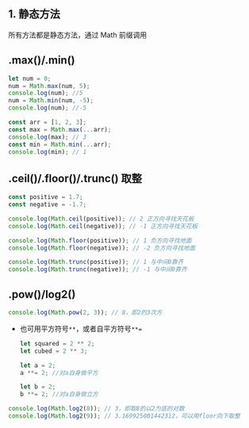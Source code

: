 ## 1. 静态方法

所有方法都是静态方法，通过 Math 前缀调用

## .max()/.min()

```js
let num = 0;
num = Math.max(num, 5);
console.log(num); //5
num = Math.min(num, -5);
console.log(num); //-5

const arr = [1, 2, 3];
const max = Math.max(...arr);
console.log(max); // 3
const min = Math.min(...arr);
console.log(min); // 1
```

## .ceil()/.floor()/.trunc() 取整

```js
const positive = 1.7;
const negative = -1.7;

console.log(Math.ceil(positive)); // 2 正方向寻找天花板
console.log(Math.ceil(negative)); // -1 正方向寻找天花板

console.log(Math.floor(positive)); // 1 负方向寻找地面
console.log(Math.floor(negative)); // -2 负方向寻找地面

console.log(Math.trunc(positive)); // 1 与中间0靠齐
console.log(Math.trunc(negative)); // -1 与中间0靠齐
```

## .pow()/log2()

```js
console.log(Math.pow(2, 3)); // 8，即2的3次方
```

- 也可用平方符号`**`，或者自平方符号`**=`

  ```js
  let squared = 2 ** 2;
  let cubed = 2 ** 3;
  ```

  ```js
  let a = 2;
  a **= 2; //对a自身做平方

  let b = 2;
  b **= 2; //对a自身做立方
  ```

```js
console.log(Math.log2(8)); // 3，即取8的以2为底的对数
console.log(Math.log2(9)); // 3.169925001442312，可以用floor向下取整
```
